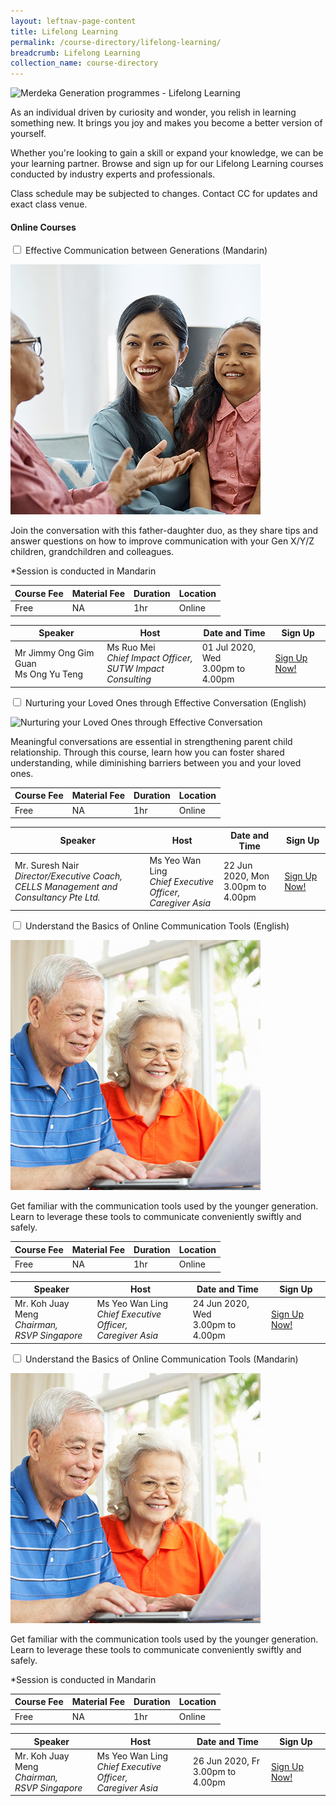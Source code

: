 ```yaml
---
layout: leftnav-page-content
title: Lifelong Learning
permalink: /course-directory/lifelong-learning/
breadcrumb: Lifelong Learning
collection_name: course-directory
---
```


<div class="courseAccordion">
	<div class="cdDesc">
		<p><img src="/images/course-directory/cd-banner-lifelonglearning.png" alt="Merdeka Generation programmes - Lifelong Learning"></p>
		<p>As an individual driven by curiosity and wonder, you relish in learning something new. It brings you joy and makes you become a better version of yourself.</p>
		<p>Whether you're looking to gain a skill or expand your knowledge, we can be your learning partner. Browse and sign up for our Lifelong Learning courses conducted by industry experts and professionals.</p>
		<p>Class schedule may be subjected to changes. Contact CC for updates and exact class venue.</p>
    </div>
	<div class="row">
		<div class="col">
			<div class="tabs lifelongLearning">
				<h4 id="online-courses"><strong>Online Courses</strong></h4>
				<div class="tab">
					<a name="effectivecommunicationbetweengenerationschi"></a>
					<input type="checkbox" id="chck2020online_1">
					<label class="tab-label" for="chck2020online_1">Effective Communication between Generations (Mandarin)</label>
					<div class="tab-content">
						<div class="img-desc-container">
							<div class="img-container-left">
								<p><img src="/images/course-directory/lifelong-learning/tbn-effective-communication-between-generations.jpg" alt="Effective Communication between Generations"></p>
							</div>
							<div class="desc-container-right">
								<p>Join the conversation with this father-daughter duo, as they share tips and answer questions on how to improve communication with your Gen X/Y/Z children, grandchildren and colleagues.</p>
								<p>*Session is conducted in Mandarin</p>
							</div>
						</div>
					</div>
					<div class="tab-content">
						<div class="tbl-wrap"><table class="tbl tblsimpresp">
							<thead>
								<tr>
									<th scope="col" class="tbl-subhdr">Course Fee</th>
									<th scope="col" class="tbl-subhdr">Material Fee</th>
									<th scope="col" class="tbl-subhdr">Duration</th>
									<th scope="col" class="tbl-subhdr">Location</th>
								</tr>
							</thead>
							<tbody>
								<tr>
									<td data-label="Course Fee:" class="tbl-conval">Free</td>
									<td data-label="Material Fee:" class="tbl-conval">NA</td>
									<td data-label="Duration:" class="tbl-conval">1hr</td>
									<td data-label="Location:" class="tbl-conval">Online</td>
								</tr>
							</tbody>
						</table></div>
					</div>
					<div class="tab-content">
						<div class="tbl-wrap"><table class="tbl tblsimpresp tblonline">
							<thead>
								<tr>
									<th scope="col" class="tbl-subhdr">Speaker</th>
									<th scope="col" class="tbl-subhdr">Host</th>
									<th scope="col" class="tbl-subhdr">Date and Time</th>
									<th scope="col" class="tbl-subhdr">Sign Up</th>
								</tr>
							</thead>
							<tbody>
								<tr>
									<td data-label="Speaker:" class="tbl-conval">Mr Jimmy Ong Gim Guan <br>Ms Ong Yu Teng</td>
									<td data-label="Host:" class="tbl-conval">Ms Ruo Mei<br><em>Chief Impact Officer,<br>SUTW Impact Consulting</em></td>
									<td data-label="Date:" class="tbl-conval">01 Jul 2020, Wed <br>3.00pm to 4.00pm</td>
									<td data-label="Sign Up:" class="tbl-conval"><a href="https://go.gov.sg/mgswanted-010720" target="_blank">Sign Up Now!</a></td>
								</tr>
							</tbody>
						</table></div>
					</div>
				</div>
				<div class="tab">
					<a name="nurturingthrougheffectiveconversationseng"></a>
					<input type="checkbox" id="chck2020online_2">
					<label class="tab-label" for="chck2020online_2">Nurturing your Loved Ones through Effective Conversation (English)</label>
					<div class="tab-content">
						<div class="img-desc-container">
							<div class="img-container-left">
								<p><img src="/images/course-directory/lifelong-learning/tbn-nurturing-loved-ones-through-conversation.jpg" alt="Nurturing your Loved Ones through Effective Conversation"></p>
							</div>
							<div class="desc-container-right">
								<p>Meaningful conversations are essential in strengthening parent child relationship. Through this course, learn how you can foster shared understanding, while diminishing barriers between you and your loved ones.</p>
							</div>
						</div>
					</div>
					<div class="tab-content">
						<div class="tbl-wrap"><table class="tbl tblsimpresp">
							<thead>
								<tr>
									<th scope="col" class="tbl-subhdr">Course Fee</th>
									<th scope="col" class="tbl-subhdr">Material Fee</th>
									<th scope="col" class="tbl-subhdr">Duration</th>
									<th scope="col" class="tbl-subhdr">Location</th>
								</tr>
							</thead>
							<tbody>
								<tr>
									<td data-label="Course Fee:" class="tbl-conval">Free</td>
									<td data-label="Material Fee:" class="tbl-conval">NA</td>
									<td data-label="Duration:" class="tbl-conval">1hr</td>
									<td data-label="Location:" class="tbl-conval">Online</td>
								</tr>
							</tbody>
						</table></div>
					</div>
					<div class="tab-content">
						<div class="tbl-wrap"><table class="tbl tblsimpresp tblonline">
							<thead>
								<tr>
									<th scope="col" class="tbl-subhdr">Speaker</th>
									<th scope="col" class="tbl-subhdr">Host</th>
									<th scope="col" class="tbl-subhdr">Date and Time</th>
									<th scope="col" class="tbl-subhdr">Sign Up</th>
								</tr>
							</thead>
							<tbody>
								<tr>
									<td data-label="Speaker:" class="tbl-conval">Mr. Suresh Nair<br><em>Director/Executive Coach,<br>CELLS Management and Consultancy Pte Ltd.</em></td>
									<td data-label="Host:" class="tbl-conval">Ms Yeo Wan Ling<br><em>Chief Executive Officer,<br>Caregiver Asia</em></td>
									<td data-label="Date:" class="tbl-conval">22 Jun 2020, Mon <br>3.00pm to 4.00pm</td>
									<td data-label="Sign Up:" class="tbl-conval"><a href="https://go.gov.sg/mgswanted-220620" target="_blank">Sign Up Now!</a></td>
								</tr>
							</tbody>
						</table></div>
					</div>
				</div>
				<div class="tab">
					<a name="understandthebasicsofonlinecommunicationtoolseng"></a>
					<input type="checkbox" id="chck2020online_3">
					<label class="tab-label" for="chck2020online_3">Understand the Basics of Online Communication Tools (English)</label>
					<div class="tab-content">
						<div class="img-desc-container">
							<div class="img-container-left">
								<p><img src="/images/course-directory/lifelong-learning/tbn-understand-the-basics-of-online-communication-tools.jpg" alt="Understand the Basics of Online Communication Tools"></p>
							</div>
							<div class="desc-container-right">
								<p>Get familiar with the communication tools used by the younger generation. Learn to leverage these tools to communicate conveniently swiftly and safely.</p>
							</div>
						</div>
					</div>
					<div class="tab-content">
						<div class="tbl-wrap"><table class="tbl tblsimpresp">
							<thead>
								<tr>
									<th scope="col" class="tbl-subhdr">Course Fee</th>
									<th scope="col" class="tbl-subhdr">Material Fee</th>
									<th scope="col" class="tbl-subhdr">Duration</th>
									<th scope="col" class="tbl-subhdr">Location</th>
								</tr>
							</thead>
							<tbody>
								<tr>
									<td data-label="Course Fee:" class="tbl-conval">Free</td>
									<td data-label="Material Fee:" class="tbl-conval">NA</td>
									<td data-label="Duration:" class="tbl-conval">1hr</td>
									<td data-label="Location:" class="tbl-conval">Online</td>
								</tr>
							</tbody>
						</table></div>
					</div>
					<div class="tab-content">
						<div class="tbl-wrap"><table class="tbl tblsimpresp tblonline">
							<thead>
								<tr>
									<th scope="col" class="tbl-subhdr">Speaker</th>
									<th scope="col" class="tbl-subhdr">Host</th>
									<th scope="col" class="tbl-subhdr">Date and Time</th>
									<th scope="col" class="tbl-subhdr">Sign Up</th>
								</tr>
							</thead>
							<tbody>
								<tr>
									<td data-label="Speaker:" class="tbl-conval">Mr. Koh Juay Meng<br><em>Chairman,<br>RSVP Singapore</em></td>
									<td data-label="Host:" class="tbl-conval">Ms Yeo Wan Ling<br><em>Chief Executive Officer,<br>Caregiver Asia</em></td>
									<td data-label="Date:" class="tbl-conval">24 Jun 2020, Wed <br> 3.00pm to 4.00pm</td>
									<td data-label="Sign Up:" class="tbl-conval"><a href="https://go.gov.sg/mgswanted-240620" target="_blank">Sign Up Now!</a></td>
								</tr>
							</tbody>
						</table></div>
					</div>
				</div>
				<div class="tab">
					<a name="understandthebasicsofonlinecommunicationtoolschi"></a>
					<input type="checkbox" id="chck2020online_4">
					<label class="tab-label" for="chck2020online_4">Understand the Basics of Online Communication Tools (Mandarin)</label>
					<div class="tab-content">
						<div class="img-desc-container">
							<div class="img-container-left">
								<p><img src="/images/course-directory/lifelong-learning/tbn-understand-the-basics-of-online-communication-tools.jpg" alt="Understand the Basics of Online Communication Tools"></p>
							</div>
							<div class="desc-container-right">
								<p>Get familiar with the communication tools used by the younger generation. Learn to leverage these tools to communicate conveniently swiftly and safely.</p>
								<p>*Session is conducted in Mandarin</p>
							</div>
						</div>
					</div>
					<div class="tab-content">
						<div class="tbl-wrap"><table class="tbl tblsimpresp">
							<thead>
								<tr>
									<th scope="col" class="tbl-subhdr">Course Fee</th>
									<th scope="col" class="tbl-subhdr">Material Fee</th>
									<th scope="col" class="tbl-subhdr">Duration</th>
									<th scope="col" class="tbl-subhdr">Location</th>
								</tr>
							</thead>
							<tbody>
								<tr>
									<td data-label="Course Fee:" class="tbl-conval">Free</td>
									<td data-label="Material Fee:" class="tbl-conval">NA</td>
									<td data-label="Duration:" class="tbl-conval">1hr</td>
									<td data-label="Location:" class="tbl-conval">Online</td>
								</tr>
							</tbody>
						</table></div>
					</div>
					<div class="tab-content">
						<div class="tbl-wrap"><table class="tbl tblsimpresp tblonline">
							<thead>
								<tr>
									<th scope="col" class="tbl-subhdr">Speaker</th>
									<th scope="col" class="tbl-subhdr">Host</th>
									<th scope="col" class="tbl-subhdr">Date and Time</th>
									<th scope="col" class="tbl-subhdr">Sign Up</th>
								</tr>
							</thead>
							<tbody>
								<tr>
									<td data-label="Speaker:" class="tbl-conval">Mr. Koh Juay Meng<br><em>Chairman,<br>RSVP Singapore</em></td>
									<td data-label="Host:" class="tbl-conval">Ms Yeo Wan Ling<br><em>Chief Executive Officer,<br>Caregiver Asia</em></td>
									<td data-label="Date and Time:" class="tbl-conval">26 Jun 2020, Fr <br>3.00pm to 4.00pm</td>
									<td data-label="Sign Up:" class="tbl-conval"><a href="https://go.gov.sg/mgswanted-260620" target="_blank">Sign Up Now!</a></td>
								</tr>
							</tbody>
						</table></div>
					</div>
				</div>
			</div>
		</div>
	</div>
</div>
